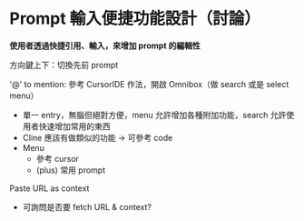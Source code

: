 # Prompt 輸入便捷功能設計（討論）

**使用者透過快捷引用、輸入，來增加 prompt 的編輯性**

方向鍵上下：切換先前 prompt

'@' to mention: 參考 CursorIDE 作法，開啟 Omnibox（做 search 或是 select menu）
- 單一 entry，無腦但絕對方便，menu 允許增加各種附加功能，search 允許使用者快速增加常用的東西
- Cline 應該有做類似的功能 -> 可參考 code
- Menu
  - 參考 cursor
  - (plus) 常用 prompt

Paste URL as context
- 可詢問是否要 fetch URL & context?




